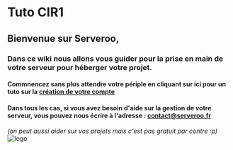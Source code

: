 # Tuto CIR1

## Bienvenue sur Serveroo, 
### Dans ce wiki nous allons vous guider pour la prise en main de votre serveur pour héberger votre projet.
#### Commnencez sans plus attendre votre périple en cliquant sur ici pour un tuto sur la [création de votre compte](Creation-de-compte.md)
#### Dans tous les cas, si vous avez besoin d'aide sur la gestion de votre serveur, vous pouvez nous écrire à l'adresse : **contact@serveroo.fr**
*(on peut aussi aider sur vos projets mais c'est pas gratuit par contre :p)*
![logo](icon.svg)
